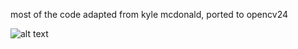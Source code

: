 
most of the code adapted from kyle mcdonald, ported to opencv24


![alt text](https://github.com/berak/threephase/Clip_threephase1.png)

